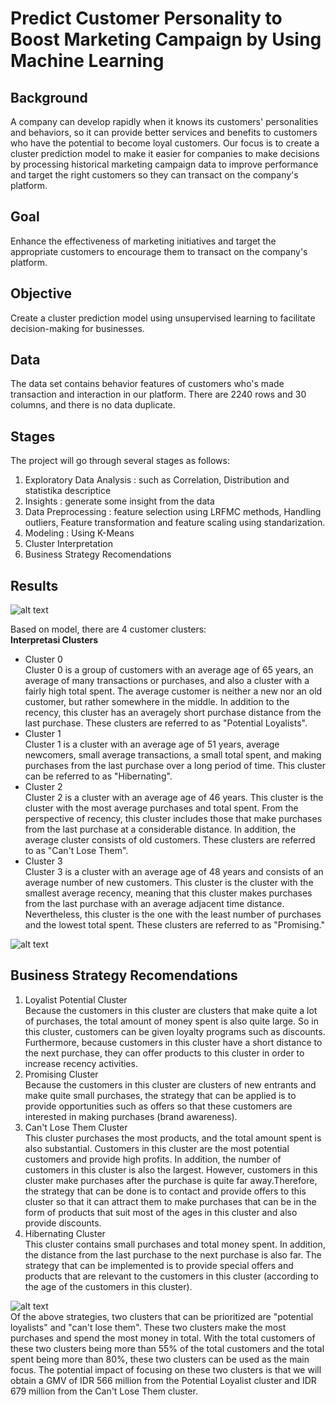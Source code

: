 # Predict Customer Personality to Boost Marketing Campaign by Using Machine Learning
## Background
A company can develop rapidly when it knows its customers' personalities and behaviors, so it can provide better services and benefits to customers who have the potential to become loyal customers. Our focus is to create a cluster prediction model to make it easier for companies to make decisions by processing historical marketing campaign data to improve performance and target the right customers so they can transact on the company's platform.  
## Goal
Enhance the effectiveness of marketing initiatives and target the appropriate customers to encourage them to transact on the company's platform.      
## Objective
Create a cluster prediction model using unsupervised learning to facilitate decision-making for businesses.
## Data
The data set contains behavior features of customers who's made transaction and interaction in our platform. There are 2240 rows and 30 columns, and there is no data duplicate.

## Stages
The project will go through several stages as follows:

1. Exploratory Data Analysis : such as Correlation, Distribution and statistika descriptice
2. Insights : generate some insight from the data
3. Data Preprocessing : feature selection using LRFMC methods, Handling outliers, Feature transformation and feature scaling using standarization.  
4. Modeling   : Using K-Means
5. Cluster Interpretation  
6. Business Strategy Recomendations  

## Results     
![alt text](/Predict%Customer%Personality%to%Boost%Marketing%Campaign%by%Using%Machine%Learning/images/pca.png)   

Based on model, there are 4 customer clusters:  
**Interpretasi Clusters**  
* Cluster 0  
Cluster 0 is a group of customers with an average age of 65 years, an average of many transactions or purchases, and also a cluster with a fairly high total spent. The average customer is neither a new nor an old customer, but rather somewhere in the middle. In addition to the recency, this cluster has an averagely short purchase distance from the last purchase. These clusters are referred to as "Potential Loyalists".  
* Cluster 1   
Cluster 1 is a cluster with an average age of 51 years, average newcomers, small average transactions, a small total spent, and making purchases from the last purchase over a long period of time. This cluster can be referred to as "Hibernating".
* Cluster 2  
Cluster 2 is a cluster with an average age of 46 years. This cluster is the cluster with the most average purchases and total spent. From the perspective of recency, this cluster includes those that make purchases from the last purchase at a considerable distance. In addition, the average cluster consists of old customers. These clusters are referred to as "Can't Lose Them".   
* Cluster 3  
Cluster 3 is a cluster with an average age of 48 years and consists of an average number of new customers. This cluster is the cluster with the smallest average recency, meaning that this cluster makes purchases from the last purchase with an average adjacent time distance. Nevertheless, this cluster is the one with the least number of purchases and the lowest total spent. These clusters are referred to as "Promising."       

![alt text](/Predict%Customer%Personality%to%Boost%Marketing%Campaign%by%Using%Machine%Learning/images/boxenplot.png)      

## Business Strategy Recomendations
1. Loyalist Potential Cluster     
Because the customers in this cluster are clusters that make quite a lot of purchases, the total amount of money spent is also quite large. So in this cluster, customers can be given loyalty programs such as discounts. Furthermore, because customers in this cluster have a short distance to the next purchase, they can offer products to this cluster in order to increase recency activities.   
2. Promising Cluster    
Because the customers in this cluster are clusters of new entrants and make quite small purchases, the strategy that can be applied is to provide opportunities such as offers so that these customers are interested in making purchases (brand awareness).
3. Can't Lose Them Cluster    
This cluster purchases the most products, and the total amount spent is also substantial. Customers in this cluster are the most potential customers and provide high profits. In addition, the number of customers in this cluster is also the largest. However, customers in this cluster make purchases after the purchase is quite far away.Therefore, the strategy that can be done is to contact and provide offers to this cluster so that it can attract them to make purchases that can be in the form of products that suit most of the ages in this cluster and also provide discounts.   
4. Hibernating Cluster   
This cluster contains small purchases and total money spent. In addition, the distance from the last purchase to the next purchase is also far. The strategy that can be implemented is to provide special offers and products that are relevant to the customers in this cluster (according to the age of the customers in this cluster).   

![alt text](/Predict%Customer%Personality%to%Boost%Marketing%Campaign%by%Using%Machine%Learning/images/barplot.png)   
Of the above strategies, two clusters that can be prioritized are "potential loyalists" and "can't lose them". These two clusters make the most purchases and spend the most money in total. With the total customers of these two clusters being more than 55% of the total customers and the total spent being more than 80%, these two clusters can be used as the main focus. The potential impact of focusing on these two clusters is that we will obtain a GMV of IDR 566 million from the Potential Loyalist cluster and IDR 679 million from the Can't Lose Them cluster.  




